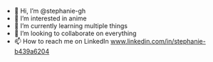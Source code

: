- 👋 Hi, I’m @stephanie-gh
- 👀 I’m interested in anime
- 🌱 I’m currently learning multiple things
- 💞️ I’m looking to collaborate on everything
- 📫 How to reach me on LinkedIn www.linkedin.com/in/stephanie-b439a6204

<!---
stephanie-gh/stephanie-gh is a ✨ special ✨ repository because its `README.md` (this file) appears on your GitHub profile.
You can click the Preview link to take a look at your changes.
--->
